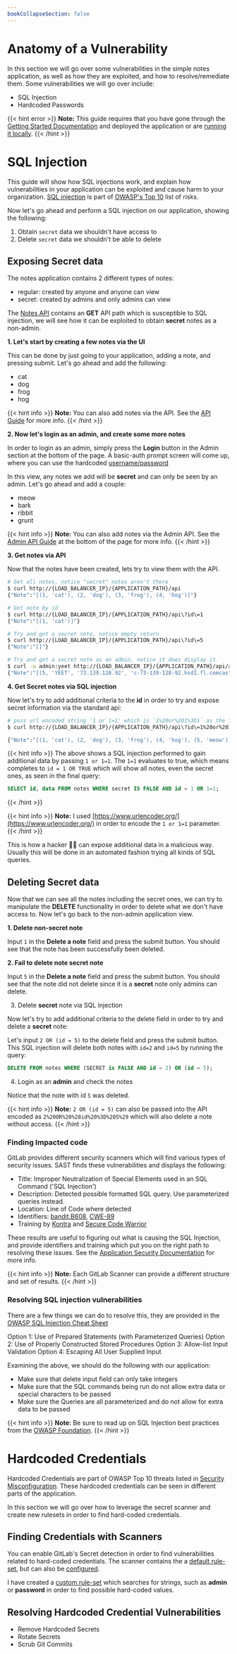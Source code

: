 ```yaml
---
bookCollapseSection: false
---
```


# Anatomy of a Vulnerability

In this section we will go over some vulnerabilities in the simple notes application, as well as how they are exploited, and how to resolve/remediate them. Some vulnerabilities we will go over include:

- SQL Injection
- Hardcoded Passwords

{{< hint error >}}
**Note:**
This guide requires that you have gone through the [Getting Started Documentation](../../getting_started/)
and deployed the application or are [running it locally](../development_guide/).
{{< /hint >}}

# SQL Injection

This guide will show how SQL injections work, and explain how vulnerabilities in your application can be exploited and cause harm to your organization. [SQL injection](https://owasp.org/Top10/A03_2021-Injection/) is part of [OWASP's Top 10](https://owasp.org/www-project-top-ten/) list of risks.

Now let's go ahead and perform a SQL injection on our application, showing the following:

1. Obtain `secret` data we shouldn't have access to
2. Delete `secret` data we shouldn't be able to delete

## Exposing Secret data

The notes application contains 2 different types of notes:

- regular: created by anyone and anyone can view
- secret: created by admins and only admins can view

The [Notes API](../api_guide/) contains an **GET** API path which is susceptible to SQL injection, we will see how it can be exploited to obtain **secret** notes as a non-admin.

**1. Let's start by creating a few notes via the UI**

This can be done by just going to your application, adding a note, and pressing submit. Let's go ahead and add the following:

* cat
* dog
* frog
* hog

{{< hint info >}}
**Note:**
You can also add notes via the API. See the [API Guide]((../api_guide/))
for more info.
{{< /hint >}}

**2. Now let's login as an admin, and create some more notes**

In order to login as an admin, simply press the **Login** button in the Admin section at the bottom of the
page. A basic-auth prompt screen will come up, where you can use the hardcoded [username/password](https://gitlab.com/tech-marketing/devsecops/initech/simple-notes/-/blob/main/notes/__init__.py#L23)

In this view, any notes we add will be **secret** and can only be seen by an
admin. Let's go ahead and add a couple:

* meow
* bark
* ribbit
* grunt

{{< hint info >}}
**Note:**
You can also add notes via the Admin API. See the [Admin API Guide]((../api_guide/))
at the bottom of the page for more info.
{{< /hint >}}

**3. Get notes via API**

Now that the notes have been created, lets try to view them with the API.

```bash
# Get all notes, notice "secret" notes aren't there
$ curl http://{LOAD_BALANCER_IP}/{APPLICATION_PATH}/api
{"Note":"[(1, 'cat'), (2, 'dog'), (3, 'frog'), (4, 'hog')]"}

# Get note by id
$ curl http://{LOAD_BALANCER_IP}/{APPLICATION_PATH}/api\?id\=1
{"Note":"[(1, 'cat')]"}

# Try and get a secret note, notice empty return
$ curl http://{LOAD_BALANCER_IP}/{APPLICATION_PATH}/api\?id\=5
{"Note":"[]"}

# Try and get a secret note as an admin, notice it does display it
$ curl -u admin:yeet http://{LOAD_BALANCER_IP}/{APPLICATION_PATH}/api/admin\?id\=5
{"Note":"[(5, 'YEET', '73.139.128.92', 'c-73-139-128-92.hsd1.fl.comcast.net', 1)]"}
```

**4. Get Secret notes via SQL injection**

Now let's try to add additional criteria to the **id** in order to try and expose secret information
via the standard api:

```bash
# pass url encoded string '1 or 1=1' which is `1%20or%201%3D1` as the id
$ curl http://{LOAD_BALANCER_IP}/{APPLICATION_PATH}/api\?id\=1%20or%201%3D1

{"Note":"[(1, 'cat'), (2, 'dog'), (3, 'frog'), (4, 'hog'), (5, 'meow'), (6, 'bark'), (7, 'ribbit'), (8, 'grunt')]"}
```

{{< hint info >}}
The above shows a SQL injection performed to gain additional data by passing
`1 or 1=1`. The `1=1` evaluates to true, which means completes to `id = 1 OR TRUE`
which will show all notes, even the secret ones, as seen in the final query:

```sql
SELECT id, data FROM notes WHERE secret IS FALSE AND id = 1 OR 1=1;
```
{{< /hint >}}

{{< hint info >}}
**Note:**
I used [https://www.urlencoder.org/](https://www.urlencoder.org/) in order
to encode the `1 or 1=1` parameter.
{{< /hint >}}

This is how a hacker 🏴‍☠️ can expose additional data in a malicious way. Usually
this will be done in an automated fashion trying all kinds of SQL queries.

## Deleting **Secret** data

Now that we can see all the notes including the secret ones, we can try to manipulate
the **DELETE** functionality in order to delete what we don't have access to. Now let's
go back to the non-admin application view.

**1. Delete non-secret note**

Input `1` in the **Delete a note** field and press the submit button. You should see that the note has been successfully been deleted.

**2. Fail to delete note secret note**

Input `5` in the **Delete a note** field and press the submit button. You should see that the note did not delete since it is a **secret** note only admins can delete.

3. Delete **secret** note via SQL injection

Now let's try to add additional criteria to the delete field in order to try and delete a **secret** note:

Let's input `2 OR (id = 5)` to the delete field and press the submit button. This SQL injection will delete both notes with `id=2` and `id=5` by running the query:

```sql
DELETE FROM notes WHERE (SECRET is FALSE AND id = 2) OR (id = 5);
```

4. Login as an **admin** and check the notes

Notice that the note with id `5`  was deleted.

{{< hint info >}}
**Note:**
`2 OR (id = 5)` can also be passed into the API encoded as `2%20OR%20%28id%20%3D%205%29` which will also delete a note without access.
{{< /hint >}}

### Finding Impacted code

GitLab provides different security scanners which will find various types of security issues.
SAST finds these vulnerabilities and displays the following:

- Title: Improper Neutralization of Special Elements used in an SQL Command ('SQL Injection')
- Description: Detected possible formatted SQL query. Use parameterized queries instead.
- Location: Line of Code where detected
- Identifiers: [bandit.B608](https://semgrep.dev/r/gitlab.bandit.B608), [CWE-89](https://cwe.mitre.org/data/definitions/89.html)
- Training by [Kontra](https://application.security/gitlab/free-application-security-training/owasp-top-10-sql-injection) and [Secure Code Warrior](https://portal.securecodewarrior.com/?utm_source=partner-integration:gitlab#/contextual-microlearning/web/injection)

These results are useful to figuring out what is causing the SQL Injection, and provide
identifiers and training which put you on the right path to resolving these issues.
See the [Application Security Documentation](https://docs.gitlab.com/ee/user/application_security/)
for more info.

{{< hint info >}}
**Note:**
Each GitLab Scanner can provide a different structure and set of results.
{{< /hint >}}

### Resolving SQL injection vulnerabilities

There are a few things we can do to resolve this, they are provided in
the [OWASP SQL Injection Cheat Sheet](https://cheatsheetseries.owasp.org/cheatsheets/SQL_Injection_Prevention_Cheat_Sheet.html)

Option 1: Use of Prepared Statements (with Parameterized Queries)
Option 2: Use of Properly Constructed Stored Procedures
Option 3: Allow-list Input Validation
Option 4: Escaping All User Supplied Input

Examining the above, we should do the following with our application:
* Make sure that delete input field can only take integers
* Make sure that the SQL commands being run do not allow extra data or special characters to be passed
* Make sure the Queries are all parameterized and do not allow for extra data to be passed

{{< hint info >}}
**Note:**
Be sure to read up on SQL Injection best practices from the [OWASP Foundation](https://owasp.org/www-community/attacks/SQL_Injection).
{{< /hint >}}

# Hardcoded Credentials

Hardcoded Credentials are part of OWASP Top 10 threats listed in [Security Misconfiguration](https://owasp.org/Top10/A05_2021-Security_Misconfiguration/). These hardcoded credentials can be seen in different parts of the application.

In this section we will go over how to leverage the secret scanner and create new rulesets in order to find
hard-coded credentials.

## Finding Credentials with Scanners

You can enable GitLab's Secret detection in order to find vulnerabilities related to
hard-coded credentials. The scanner contains the a [default rule-set](https://gitlab.com/gitlab-org/security-products/analyzers/secrets/-/blob/master/gitleaks.toml), but can also be [configured](https://docs.gitlab.com/ee/user/application_security/secret_detection/index.html#custom-rulesets).

I have created a [custom rule-set]() which searches for strings, such as **admin** or **password** in
order to find possible hard-coded values.

## Resolving Hardcoded Credential Vulnerabilities

- Remove Hardcoded Secrets
- Rotate Secrets
- Scrub Git Commits